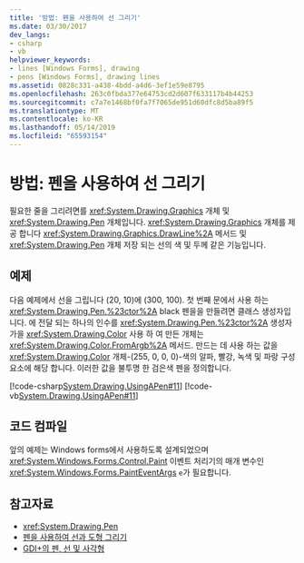 ```yaml
---
title: '방법: 펜을 사용하여 선 그리기'
ms.date: 03/30/2017
dev_langs:
- csharp
- vb
helpviewer_keywords:
- lines [Windows Forms], drawing
- pens [Windows Forms], drawing lines
ms.assetid: 0828c331-a438-4bdd-a4d6-3ef1e59e8795
ms.openlocfilehash: 263c0fbda377e64753cd2d607f633117b4b44253
ms.sourcegitcommit: c7a7e1468bf0fa7f7065de951d60dfc8d5ba89f5
ms.translationtype: MT
ms.contentlocale: ko-KR
ms.lasthandoff: 05/14/2019
ms.locfileid: "65593154"
---
```

# <a name="how-to-use-a-pen-to-draw-lines"></a>방법: 펜을 사용하여 선 그리기
필요한 줄을 그리려면를 <xref:System.Drawing.Graphics> 개체 및 <xref:System.Drawing.Pen> 개체입니다. <xref:System.Drawing.Graphics> 개체를 제공 합니다 <xref:System.Drawing.Graphics.DrawLine%2A> 메서드 및 <xref:System.Drawing.Pen> 개체 저장 되는 선의 색 및 두께 같은 기능입니다.  
  
## <a name="example"></a>예제  
 다음 예제에서 선을 그립니다 (20, 10)에 (300, 100). 첫 번째 문에서 사용 하는 <xref:System.Drawing.Pen.%23ctor%2A> black 펜을을 만들려면 클래스 생성자입니다. 에 전달 되는 하나의 인수를 <xref:System.Drawing.Pen.%23ctor%2A> 생성자가을 <xref:System.Drawing.Color> 사용 하 여 만든 개체는 <xref:System.Drawing.Color.FromArgb%2A> 메서드. 만드는 데 사용 하는 값을 <xref:System.Drawing.Color> 개체-(255, 0, 0, 0)-색의 알파, 빨강, 녹색 및 파랑 구성 요소에 해당 합니다. 이러한 값을 불투명 한 검은색 펜을 정의합니다.  
  
 [!code-csharp[System.Drawing.UsingAPen#11](~/samples/snippets/csharp/VS_Snippets_Winforms/System.Drawing.UsingAPen/CS/Class1.cs#11)]
 [!code-vb[System.Drawing.UsingAPen#11](~/samples/snippets/visualbasic/VS_Snippets_Winforms/System.Drawing.UsingAPen/VB/Class1.vb#11)]  
  
## <a name="compiling-the-code"></a>코드 컴파일  
 앞의 예제는 Windows forms에서 사용하도록 설계되었으며 <xref:System.Windows.Forms.Control.Paint> 이벤트 처리기의 매개 변수인 <xref:System.Windows.Forms.PaintEventArgs> `e`가 필요합니다.  
  
## <a name="see-also"></a>참고자료

- <xref:System.Drawing.Pen>
- [펜을 사용하여 선과 도형 그리기](using-a-pen-to-draw-lines-and-shapes.md)
- [GDI+의 펜, 선 및 사각형](pens-lines-and-rectangles-in-gdi.md)
